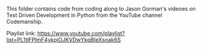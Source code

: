 This folder contains code from coding along to Jason Gorman's videoes on Test Driven Development in Python from the YouTube channel Codemanship. 

Playlist link: https://www.youtube.com/playlist?list=PL1tIFPlmF4ykpjOJKVDwYkpBIeXsoak6S 
